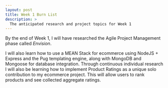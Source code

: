 ```yaml
---
layout: post
title: Week 1 Burn List
description: >
  The anticipated research and project topics for Week 1
---
```


By the end of Week 1, I will have researched the Agile Project Management phase called _Envision_.

I will also learn how to use a MEAN Stack for ecommerce using NodeJS + Express and the Pug templating engine, along with MongoDB and Mongoose for database integration. Through continuous individual research I will also be learning how to implement Product Ratings as a unique solo contribution to my ecommerce project. This will allow users to rank products and see collected aggregate ratings.